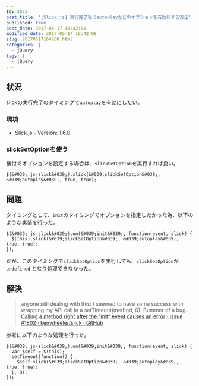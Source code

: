 ```yaml
---
ID: 3073
post_title: '[Slick.js] 実行完了後にautoplayなどのオプションを有効にする方法'
published: true
post_date: 2017-05-17 16:42:08
modified_date: 2017-05-17 16:42:08
slug: 20170517164208.html
categories: |
  - jQuery
tags: |
  - jQuery
---
```

## 状況
slickの実行完了のタイミングで`autoplay`を有効にしたい。

### 環境
* Slick.js - Version: 1.6.0


### slickSetOptionを使う
後付でオプションを設定する場合は、`slickSetOption`を実行すれば良い。

```language-javascript
$(&#039;.js-slick&#039;).slick(&#039;slickSetOption&#039;, &#039;autoplay&#039;, true, true);
```


## 問題
タイミングとして、`init`のタイミングでオプションを指定したかった為、以下のような実装を行った。

```language-javascript
$(&#039;.js-slick&#039;).on(&#039;init&#039;, function(event, slick) {
  $(this).slick(&#039;slickSetOption&#039;, &#039;autoplay&#039;, true, true);
});
```

だが、このタイミングで`slickSetOption`を実行しても、`slickSetOption`が `undefined` となり処理できなかった。


## 解決
> anyone still dealing with this: I seemed to have some success with wrapping my API call in a setTimeout(method, 0). Bummer of a bug.
[Calling a method right after the “init” event causes an error · Issue #1802 · kenwheeler/slick · GitHub](https://github.com/kenwheeler/slick/issues/1802)

参考に以下のような処理を行った。

```language-javascript
$(&#039;.js-slick&#039;).on(&#039;init&#039;, function(event, slick) {
  var $self = $(this);
  setTimeout(function() {
    $self.slick(&#039;slickSetOption&#039;, &#039;autoplay&#039;, true, true);
  }, 0);
});
```